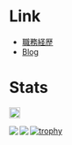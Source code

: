 # Link
- [職務経歴](https://github.com/biosugar0/curriculum-vitae)
- [Blog](https://www.biosugar0.com/)
# Stats
<p align="left">
  <a href="http://twitter.com/biosugar0">
    <img height="20" src="https://img.shields.io/twitter/follow/biosugar0?label=Twitter&logo=twitter&style=flat" />
  </a>
</p>
  
<a href="https://github.com/biosugar0/github-readme-stats">
  <img align="left" src="https://github-readme-stats.vercel.app/api?username=biosugar0&count_private=true&show_icons=true&theme=blue-green" />
</a>
<a href="https://github.com/biosugar0/github-readme-stats">
  <img align="left" src="https://github-readme-stats.vercel.app/api/top-langs/?username=biosugar0&hide=java,html&theme=blue-green" />
</a>

[![trophy](https://github-profile-trophy.vercel.app/?username=biosugar0&theme=onedark)](https://github.com/ryo-ma/github-profile-trophy)
